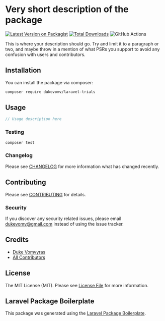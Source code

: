 # Very short description of the package

[![Latest Version on Packagist](https://img.shields.io/packagist/v/dukevomv/laravel-trials.svg?style=flat-square)](https://packagist.org/packages/dukevomv/laravel-trials)
[![Total Downloads](https://img.shields.io/packagist/dt/dukevomv/laravel-trials.svg?style=flat-square)](https://packagist.org/packages/dukevomv/laravel-trials)
![GitHub Actions](https://github.com/dukevomv/laravel-trials/actions/workflows/main.yml/badge.svg)

This is where your description should go. Try and limit it to a paragraph or two, and maybe throw in a mention of what PSRs you support to avoid any confusion with users and contributors.

## Installation

You can install the package via composer:

```bash
composer require dukevomv/laravel-trials
```

## Usage

```php
// Usage description here
```

### Testing

```bash
composer test
```

### Changelog

Please see [CHANGELOG](CHANGELOG.md) for more information what has changed recently.

## Contributing

Please see [CONTRIBUTING](CONTRIBUTING.md) for details.

### Security

If you discover any security related issues, please email dukevomv@gmail.com instead of using the issue tracker.

## Credits

-   [Duke Vomvyras](https://github.com/dukevomv)
-   [All Contributors](../../contributors)

## License

The MIT License (MIT). Please see [License File](LICENSE.md) for more information.

## Laravel Package Boilerplate

This package was generated using the [Laravel Package Boilerplate](https://laravelpackageboilerplate.com).
